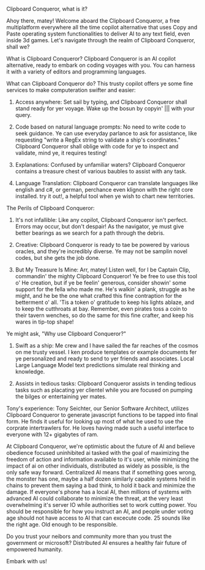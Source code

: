 Clipboard Conqueror, what is it?

Ahoy there, matey! Welcome aboard the Clipboard Conqueror, a free multiplatform everywhere all the time copilot alternative that uses Copy and Paste operating system functionalities to deliver AI to any text field, even inside 3d games. Let's navigate through the realm of Clipboard Conqueror, shall we?

What is Clipboard Conqueror?
Clipboard Conqueror is an AI copilot alternative, ready to embark on coding voyages with you. You can harness it with a variety of editors and programming languages.

What can Clipboard Conqueror do?
This trusty copilot offers ye some fine services to make computeration swifter and easier:

1. Access anywhere:
Set sail by typing, and Clipboard Conqueror shall stand ready for yer voyage. Wake up the bosun by copyin' ||| with your query.

2. Code based on natural language prompts:
No need to write code to seek guidance. Ye can use everyday parlance to ask for assistance, like requesting "write a RegEx string to validate a ship's coordinates." Clipboard Conqueror shall oblige with code for ye to inspect and validate, mind ye, it requires testing!

3. Explanations:
Confused by unfamiliar waters? Clipboard Conqueror contains a treasure chest of various baubles to assist with any task.

4. Language Translation:
Clipboard Conqueror can translate languages like english and c#, or german, perchance even klignon with the right core installed.  try it out!, a helpful tool when ye wish to chart new territories.

The Perils of Clipboard Conqueror:

1. It's not infallible:
Like any copilot, Clipboard Conqueror isn't perfect. Errors may occur, but don't despair! As the navigator, ye must give better bearings as we search for a path through the debris.

2. Creative:
Clipboard Conqueror is ready to tae be powered by various oracles, and they're incredibly diverse. Ye may not be samplin novel codes, but she gets the job done.

3. But My Treasure Is Mine:
Arr, matey! Listen well, for I be Captain Clip, commandin' the mighty Clipboard Conqueror! Ye be free to use this tool o' He creation, but if ye be feelin' generous, consider showin' some support for the fella who made me. He's walkin' a plank, struggle as he might, and he be the one what crafted this fine contraption for the betterment o' all. 'Tis a token o' gratitude to keep his lights ablaze, and to keep the cutthroats at bay. Remember, even pirates toss a coin to their tavern wenches, so do the same for this fine crafter, and keep his wares in tip-top shape!



Ye might ask, "Why use Clipboard Conqueror?"

1. Swift as a ship:
Me crew and I have sailed the far reaches of the cosmos on me trusty vessel. I ken produce templates or example documents fer ye personalized and ready to send to yer friends and associates. Local Large Language Model text predictions simulate real thinking and knowledge.

2. Assists in tedious tasks:
Clipboard Conqueror assists in tending tedious tasks such as placating yer clientel while you are focused on pumping the bilges or entertaining yer mates.

Tony's experience:
Tony Seichter, our Senior Software Architect, utilizes Clipboard Conqueror to generate javascript functions to be tapped into final form. He finds it useful for looking up most of what he used to use the corprate intertrawlers for. He loves having made such a useful interface to everyone with 12+ gigabytes of ram.

At Clipboard Conqueror, we're optimistic about the future of AI and believe obedience focused uninhibited ai tasked with the goal of maximizing the freedom of action and information available to it's user, while minimizing the impact of ai on other individuals, distributed as widely as possible, is the only safe way forward. Centralized AI means that if something goes wrong, the monster has one, maybe a half dozen similarly capable systems held in chains to prevent them saying a bad think, to hold it back and minimize the damage.  If everyone's phone has a local AI, then millions of systems with advanced AI could collaborate to minimize the threat, at the very least overwhelming it's server IO while authorities set to work cutting power. You should be responsible for how you instruct an AI, and people under voting age should not have access to AI that can excecute code. 25 sounds like the right age. Old enough to be responsible. 

Do you trust your neibors and community more than you trust the government or microsoft? Distributed AI ensures a healthy fair future of empowered humanity. 

Embark with us!